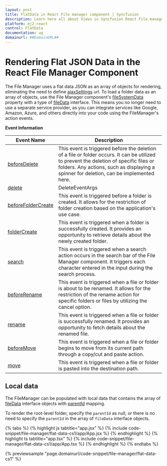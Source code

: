 ```yaml
---
layout: post
title: FlatData in React File manager component | Syncfusion
description: Learn here all about Views in Syncfusion React File manager component of Syncfusion Essential JS 2 and more.
platform: ej2-react
control: FlatData 
documentation: ug
domainurl: ##DomainURL##
---
```


# Rendering Flat JSON Data in the React File Manager Component

The File Manager uses a flat data JSON as an array of objects for rendering, eliminating the need to define [ajaxSettings](https://ej2.syncfusion.com/react/documentation/api/file-manager/#ajaxsettings) url. To load a folder data as an array of objects, use the File Manager component's [fileSystemData](https://ej2.syncfusion.com/react/documentation/api/file-manager/#filesystemdata) property with a type of [fileData](https://ej2.syncfusion.com/react/documentation/api/file-manager/fileData/) interface. This means you no longer need to use a separate service provider, as you can integrate services like Google, Amazon, Azure, and others directly into your code using the FileManager's action events.

**Event Information**

Event Name | Description
 ---  | ---
[beforeDelete](https://ej2.syncfusion.com/react/documentation/api/file-manager/#beforedelete) | This event is triggered before the deletion of a file or folder occurs. It can be utilized to prevent the deletion of specific files or folders. Any actions, such as displaying a spinner for deletion, can be implemented here.
[delete](https://ej2.syncfusion.com/react/documentation/api/file-manager/#delete) | DeleteEventArgs | path, itemData, cancel. | This event is triggered after the file or folder is deleted successfully. The deleted file or folder details can be retrieved here. Additionally, custom elements' visibility can be managed here based on the application's use case.
[beforeFolderCreate](https://ej2.syncfusion.com/react/documentation/api/file-manager/#beforefoldercreate) | This event is triggered before a folder is created. It allows for the restriction of folder creation based on the application's use case.
[folderCreate](https://ej2.syncfusion.com/react/documentation/api/file-manager/#foldercreate) | This event is triggered when a folder is successfully created. It provides an opportunity to retrieve details about the newly created folder.
[search](https://ej2.syncfusion.com/react/documentation/api/file-manager/#search) | This event is triggered when a search action occurs in the search bar of the File Manager component. It triggers each character entered in the input during the search process.
[beforeRename](https://ej2.syncfusion.com/react/documentation/api/file-manager/#beforerename) | This event is triggered when a file or folder is about to be renamed. It allows for the restriction of the rename action for specific folders or files by utilizing the cancel option.
[rename](https://ej2.syncfusion.com/react/documentation/api/file-manager/#rename) | This event is triggered when a file or folder is successfully renamed. It provides an opportunity to fetch details about the renamed file.
[beforeMove](https://ej2.syncfusion.com/react/documentation/api/file-manager/#beforemove) | This event is triggered when a file or folder begins to move from its current path through a copy/cut and paste action.
[move](https://ej2.syncfusion.com/react/documentation/api/file-manager/#move) | This event is triggered when a file or folder is pasted into the destination path.

## Local data

The FileManager can be populated with local data that contains the array of [fileData](https://ej2.syncfusion.com/react/documentation/api/file-manager/fileData/) interface objects with [parentId](https://ej2.syncfusion.com/react/documentation/api/file-manager/fileData/#parentid) mapping.

To render the root-level folder, specify the `parentId` as null, or there is no need to specify the `parentId` in the array of `fileData` interface objects.


{% tabs %}
{% highlight js tabtitle="app.jsx" %}
{% include code-snippet/file-manager/flat-data-cs1/app/App.jsx %}
{% endhighlight %}
{% highlight ts tabtitle="app.tsx" %}
{% include code-snippet/file-manager/flat-data-cs1/app/App.tsx %}
{% endhighlight %}
{% endtabs %}

 {% previewsample "page.domainurl/code-snippet/file-manager/flat-data-cs1" %}

